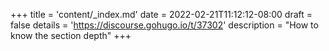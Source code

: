 +++
title = 'content/_index.md'
date = 2022-02-21T11:12:12-08:00
draft = false
details = 'https://discourse.gohugo.io/t/37302'
description = "How to know the section depth"
+++

